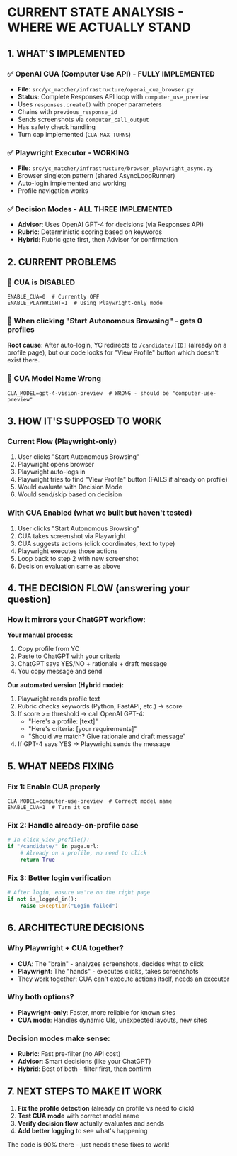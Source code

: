 # CURRENT STATE ANALYSIS - WHERE WE ACTUALLY STAND

## 1. WHAT'S IMPLEMENTED

### ✅ OpenAI CUA (Computer Use API) - FULLY IMPLEMENTED
- **File**: `src/yc_matcher/infrastructure/openai_cua_browser.py`
- **Status**: Complete Responses API loop with `computer_use_preview`
- Uses `responses.create()` with proper parameters
- Chains with `previous_response_id`
- Sends screenshots via `computer_call_output`
- Has safety check handling
- Turn cap implemented (`CUA_MAX_TURNS`)

### ✅ Playwright Executor - WORKING
- **File**: `src/yc_matcher/infrastructure/browser_playwright_async.py`
- Browser singleton pattern (shared AsyncLoopRunner)
- Auto-login implemented and working
- Profile navigation works

### ✅ Decision Modes - ALL THREE IMPLEMENTED
- **Advisor**: Uses OpenAI GPT-4 for decisions (via Responses API)
- **Rubric**: Deterministic scoring based on keywords
- **Hybrid**: Rubric gate first, then Advisor for confirmation

## 2. CURRENT PROBLEMS

### 🔴 CUA is DISABLED
```env
ENABLE_CUA=0  # Currently OFF
ENABLE_PLAYWRIGHT=1  # Using Playwright-only mode
```

### 🔴 When clicking "Start Autonomous Browsing" - gets 0 profiles
**Root cause**: After auto-login, YC redirects to `/candidate/[ID]` (already on a profile page), but our code looks for "View Profile" button which doesn't exist there.

### 🔴 CUA Model Name Wrong
```env
CUA_MODEL=gpt-4-vision-preview  # WRONG - should be "computer-use-preview"
```

## 3. HOW IT'S SUPPOSED TO WORK

### Current Flow (Playwright-only)
1. User clicks "Start Autonomous Browsing"
2. Playwright opens browser
3. Playwright auto-logs in
4. Playwright tries to find "View Profile" button (FAILS if already on profile)
5. Would evaluate with Decision Mode
6. Would send/skip based on decision

### With CUA Enabled (what we built but haven't tested)
1. User clicks "Start Autonomous Browsing"
2. CUA takes screenshot via Playwright
3. CUA suggests actions (click coordinates, text to type)
4. Playwright executes those actions
5. Loop back to step 2 with new screenshot
6. Decision evaluation same as above

## 4. THE DECISION FLOW (answering your question)

### How it mirrors your ChatGPT workflow:

**Your manual process:**
1. Copy profile from YC
2. Paste to ChatGPT with your criteria
3. ChatGPT says YES/NO + rationale + draft message
4. You copy message and send

**Our automated version (Hybrid mode):**
1. Playwright reads profile text
2. Rubric checks keywords (Python, FastAPI, etc.) → score
3. If score >= threshold → call OpenAI GPT-4:
   - "Here's a profile: [text]"
   - "Here's criteria: [your requirements]"
   - "Should we match? Give rationale and draft message"
4. If GPT-4 says YES → Playwright sends the message

## 5. WHAT NEEDS FIXING

### Fix 1: Enable CUA properly
```env
CUA_MODEL=computer-use-preview  # Correct model name
ENABLE_CUA=1  # Turn it on
```

### Fix 2: Handle already-on-profile case
```python
# In click_view_profile():
if "/candidate/" in page.url:
    # Already on a profile, no need to click
    return True
```

### Fix 3: Better login verification
```python
# After login, ensure we're on the right page
if not is_logged_in():
    raise Exception("Login failed")
```

## 6. ARCHITECTURE DECISIONS

### Why Playwright + CUA together?
- **CUA**: The "brain" - analyzes screenshots, decides what to click
- **Playwright**: The "hands" - executes clicks, takes screenshots
- They work together: CUA can't execute actions itself, needs an executor

### Why both options?
- **Playwright-only**: Faster, more reliable for known sites
- **CUA mode**: Handles dynamic UIs, unexpected layouts, new sites

### Decision modes make sense:
- **Rubric**: Fast pre-filter (no API cost)
- **Advisor**: Smart decisions (like your ChatGPT)
- **Hybrid**: Best of both - filter first, then confirm

## 7. NEXT STEPS TO MAKE IT WORK

1. **Fix the profile detection** (already on profile vs need to click)
2. **Test CUA mode** with correct model name
3. **Verify decision flow** actually evaluates and sends
4. **Add better logging** to see what's happening

The code is 90% there - just needs these fixes to work!